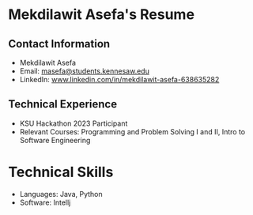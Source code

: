 # Mekdilawit Asefa's Resume
## Contact Information
- Mekdilawit Asefa
- Email: masefa@students.kennesaw.edu
- LinkedIn: www.linkedin.com/in/mekdilawit-asefa-638635282
## Technical Experience
- KSU Hackathon 2023 Participant 
- Relevant Courses: Programming and Problem Solving I and II, Intro to Software Engineering
# Technical Skills 
- Languages: Java, Python
- Software: Intellj

